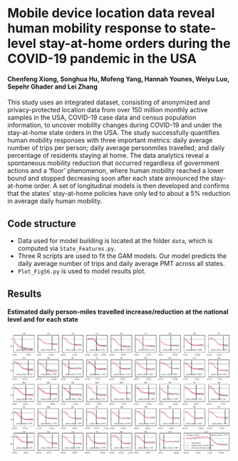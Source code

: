 # Mobile device location data reveal human mobility response to state-level stay-at-home orders during the COVID-19 pandemic in the USA

#### Chenfeng Xiong, Songhua Hu, Mofeng Yang, Hannah Younes, Weiyu Luo, Sepehr Ghader and Lei Zhang

This study uses an integrated dataset, consisting of anonymized and privacy-protected location data from over 150 
million monthly active samples in the USA, COVID-19 case data and census population information, to uncover mobility changes during
COVID-19 and under the stay-at-home state orders in the USA. The study successfully quantifies human mobility responses with three important
metrics: daily average number of trips per person; daily average personmiles travelled; and daily percentage of residents staying at home. The
data analytics reveal a spontaneous mobility reduction that occurred regardless of government actions and a ‘floor’ phenomenon, where human
mobility reached a lower bound and stopped decreasing soon after each state announced the stay-at-home order. A set of longitudinal models is
then developed and confirms that the states’ stay-at-home policies have only led to about a 5% reduction in average daily human mobility.


## Code structure
* Data used for model building is located at the folder `data`, which is computed via `State_Features.py`.
* Three R scripts are used to fit the GAM models. Our model predicts the daily average number of trips and
daily average PMT across all states.
* `Plot_Fig56.py` is used to model results plot.


## Results
#### Estimated daily person-miles travelled increase/reduction at the national level and for each state
![F1](figures/results.png "results")

